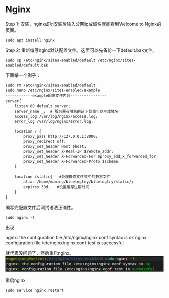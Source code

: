 # Nginx

Step 1: 安装，nginx成功安装后输入公网ip或域名就能看到Welcome to Nginx的页面。

```
sudo apt install nginx
```

Step 2: 重新编写nginx默认配置文件。这里可以先备份一下default.bak文件。

```
sudo cp /etc/nginx/sites-enabled/default /etc/nginx/sites-enabled/default.bak
```

下面举一个例子：

```
sudo rm /etc/nginx/sites-enabled/default
sudo nano /etc/nginx/sites-enabled/example
------------example配置文件内容----------------
server{
    listen 80 default_server;
    server_name _;  # 服务器有域名的话下划线可以写成域名
    access_log /var/log/nginx/access.log;
    error_log /var/log/nginx/error.log;
 
    location / {
        proxy_pass http://127.0.0.1:8000;
        proxy_redirect off;
        proxy_set_header Host $host;
        proxy_set_header X-Real-IP $remote_addr;
        proxy_set_header X-Forwarded-For $proxy_add_x_forwarded_for;
        proxy_set_header X-Forwarded-Proto $scheme;
    }
 
    location /static{   #处理静态文件夹中的静态文件
        alias /home/moming/bluelogtry/bluelogtry/static/;
        expires 30d;   #设置缓存过期时间
    }
}
```

编写完配置文件后测试语法正确性。

```
sudo nginx -t
```

出现 

nginx: the configuration file /etc/nginx/nginx.conf syntax is ok
nginx: configuration file /etc/nginx/nginx.conf test is successful

就代表没问题了，然后重启nginx。
![](../../images/20220508-01-云服务器.png)

重启nginx

```
sudo service nginx restart
```

